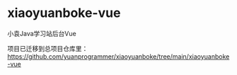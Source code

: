 # xiaoyuanboke-vue
小袁Java学习站后台Vue

项目已迁移到总项目仓库里：
https://github.com/yuanprogrammer/xiaoyuanboke/tree/main/xiaoyuanboke-vue

